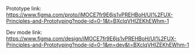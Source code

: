 Prototype link: https://www.figma.com/proto/iMOCE7fr9E6js1vPREHBoH/UI%2FUX-Principles-and-Prototyping?node-id=0-1&t=BXclqVHIZEKhEWhm-1


Dev mode link: https://www.figma.com/design/iMOCE7fr9E6js1vPREHBoH/UI%2FUX-Principles-and-Prototyping?node-id=0-1&m=dev&t=BXclqVHIZEKhEWhm-1
